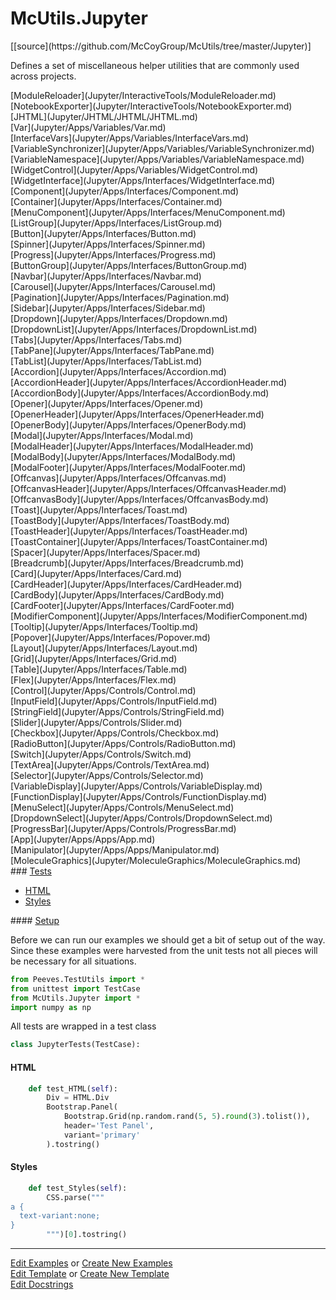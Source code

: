 # <a id="McUtils.Jupyter">McUtils.Jupyter</a> 
<div class="docs-source-link" markdown="1">
[[source](https://github.com/McCoyGroup/McUtils/tree/master/Jupyter)]
</div>
    
Defines a set of miscellaneous helper utilities that are commonly used across projects.

<div class="container alert alert-secondary bg-light">
  <div class="row">
   <div class="col" markdown="1">
[ModuleReloader](Jupyter/InteractiveTools/ModuleReloader.md)   
</div>
   <div class="col" markdown="1">
[NotebookExporter](Jupyter/InteractiveTools/NotebookExporter.md)   
</div>
   <div class="col" markdown="1">
[JHTML](Jupyter/JHTML/JHTML/JHTML.md)   
</div>
</div>
  <div class="row">
   <div class="col" markdown="1">
[Var](Jupyter/Apps/Variables/Var.md)   
</div>
   <div class="col" markdown="1">
[InterfaceVars](Jupyter/Apps/Variables/InterfaceVars.md)   
</div>
   <div class="col" markdown="1">
[VariableSynchronizer](Jupyter/Apps/Variables/VariableSynchronizer.md)   
</div>
</div>
  <div class="row">
   <div class="col" markdown="1">
[VariableNamespace](Jupyter/Apps/Variables/VariableNamespace.md)   
</div>
   <div class="col" markdown="1">
[WidgetControl](Jupyter/Apps/Variables/WidgetControl.md)   
</div>
   <div class="col" markdown="1">
[WidgetInterface](Jupyter/Apps/Interfaces/WidgetInterface.md)   
</div>
</div>
  <div class="row">
   <div class="col" markdown="1">
[Component](Jupyter/Apps/Interfaces/Component.md)   
</div>
   <div class="col" markdown="1">
[Container](Jupyter/Apps/Interfaces/Container.md)   
</div>
   <div class="col" markdown="1">
[MenuComponent](Jupyter/Apps/Interfaces/MenuComponent.md)   
</div>
</div>
  <div class="row">
   <div class="col" markdown="1">
[ListGroup](Jupyter/Apps/Interfaces/ListGroup.md)   
</div>
   <div class="col" markdown="1">
[Button](Jupyter/Apps/Interfaces/Button.md)   
</div>
   <div class="col" markdown="1">
[Spinner](Jupyter/Apps/Interfaces/Spinner.md)   
</div>
</div>
  <div class="row">
   <div class="col" markdown="1">
[Progress](Jupyter/Apps/Interfaces/Progress.md)   
</div>
   <div class="col" markdown="1">
[ButtonGroup](Jupyter/Apps/Interfaces/ButtonGroup.md)   
</div>
   <div class="col" markdown="1">
[Navbar](Jupyter/Apps/Interfaces/Navbar.md)   
</div>
</div>
  <div class="row">
   <div class="col" markdown="1">
[Carousel](Jupyter/Apps/Interfaces/Carousel.md)   
</div>
   <div class="col" markdown="1">
[Pagination](Jupyter/Apps/Interfaces/Pagination.md)   
</div>
   <div class="col" markdown="1">
[Sidebar](Jupyter/Apps/Interfaces/Sidebar.md)   
</div>
</div>
  <div class="row">
   <div class="col" markdown="1">
[Dropdown](Jupyter/Apps/Interfaces/Dropdown.md)   
</div>
   <div class="col" markdown="1">
[DropdownList](Jupyter/Apps/Interfaces/DropdownList.md)   
</div>
   <div class="col" markdown="1">
[Tabs](Jupyter/Apps/Interfaces/Tabs.md)   
</div>
</div>
  <div class="row">
   <div class="col" markdown="1">
[TabPane](Jupyter/Apps/Interfaces/TabPane.md)   
</div>
   <div class="col" markdown="1">
[TabList](Jupyter/Apps/Interfaces/TabList.md)   
</div>
   <div class="col" markdown="1">
[Accordion](Jupyter/Apps/Interfaces/Accordion.md)   
</div>
</div>
  <div class="row">
   <div class="col" markdown="1">
[AccordionHeader](Jupyter/Apps/Interfaces/AccordionHeader.md)   
</div>
   <div class="col" markdown="1">
[AccordionBody](Jupyter/Apps/Interfaces/AccordionBody.md)   
</div>
   <div class="col" markdown="1">
[Opener](Jupyter/Apps/Interfaces/Opener.md)   
</div>
</div>
  <div class="row">
   <div class="col" markdown="1">
[OpenerHeader](Jupyter/Apps/Interfaces/OpenerHeader.md)   
</div>
   <div class="col" markdown="1">
[OpenerBody](Jupyter/Apps/Interfaces/OpenerBody.md)   
</div>
   <div class="col" markdown="1">
[Modal](Jupyter/Apps/Interfaces/Modal.md)   
</div>
</div>
  <div class="row">
   <div class="col" markdown="1">
[ModalHeader](Jupyter/Apps/Interfaces/ModalHeader.md)   
</div>
   <div class="col" markdown="1">
[ModalBody](Jupyter/Apps/Interfaces/ModalBody.md)   
</div>
   <div class="col" markdown="1">
[ModalFooter](Jupyter/Apps/Interfaces/ModalFooter.md)   
</div>
</div>
  <div class="row">
   <div class="col" markdown="1">
[Offcanvas](Jupyter/Apps/Interfaces/Offcanvas.md)   
</div>
   <div class="col" markdown="1">
[OffcanvasHeader](Jupyter/Apps/Interfaces/OffcanvasHeader.md)   
</div>
   <div class="col" markdown="1">
[OffcanvasBody](Jupyter/Apps/Interfaces/OffcanvasBody.md)   
</div>
</div>
  <div class="row">
   <div class="col" markdown="1">
[Toast](Jupyter/Apps/Interfaces/Toast.md)   
</div>
   <div class="col" markdown="1">
[ToastBody](Jupyter/Apps/Interfaces/ToastBody.md)   
</div>
   <div class="col" markdown="1">
[ToastHeader](Jupyter/Apps/Interfaces/ToastHeader.md)   
</div>
</div>
  <div class="row">
   <div class="col" markdown="1">
[ToastContainer](Jupyter/Apps/Interfaces/ToastContainer.md)   
</div>
   <div class="col" markdown="1">
[Spacer](Jupyter/Apps/Interfaces/Spacer.md)   
</div>
   <div class="col" markdown="1">
[Breadcrumb](Jupyter/Apps/Interfaces/Breadcrumb.md)   
</div>
</div>
  <div class="row">
   <div class="col" markdown="1">
[Card](Jupyter/Apps/Interfaces/Card.md)   
</div>
   <div class="col" markdown="1">
[CardHeader](Jupyter/Apps/Interfaces/CardHeader.md)   
</div>
   <div class="col" markdown="1">
[CardBody](Jupyter/Apps/Interfaces/CardBody.md)   
</div>
</div>
  <div class="row">
   <div class="col" markdown="1">
[CardFooter](Jupyter/Apps/Interfaces/CardFooter.md)   
</div>
   <div class="col" markdown="1">
[ModifierComponent](Jupyter/Apps/Interfaces/ModifierComponent.md)   
</div>
   <div class="col" markdown="1">
[Tooltip](Jupyter/Apps/Interfaces/Tooltip.md)   
</div>
</div>
  <div class="row">
   <div class="col" markdown="1">
[Popover](Jupyter/Apps/Interfaces/Popover.md)   
</div>
   <div class="col" markdown="1">
[Layout](Jupyter/Apps/Interfaces/Layout.md)   
</div>
   <div class="col" markdown="1">
[Grid](Jupyter/Apps/Interfaces/Grid.md)   
</div>
</div>
  <div class="row">
   <div class="col" markdown="1">
[Table](Jupyter/Apps/Interfaces/Table.md)   
</div>
   <div class="col" markdown="1">
[Flex](Jupyter/Apps/Interfaces/Flex.md)   
</div>
   <div class="col" markdown="1">
[Control](Jupyter/Apps/Controls/Control.md)   
</div>
</div>
  <div class="row">
   <div class="col" markdown="1">
[InputField](Jupyter/Apps/Controls/InputField.md)   
</div>
   <div class="col" markdown="1">
[StringField](Jupyter/Apps/Controls/StringField.md)   
</div>
   <div class="col" markdown="1">
[Slider](Jupyter/Apps/Controls/Slider.md)   
</div>
</div>
  <div class="row">
   <div class="col" markdown="1">
[Checkbox](Jupyter/Apps/Controls/Checkbox.md)   
</div>
   <div class="col" markdown="1">
[RadioButton](Jupyter/Apps/Controls/RadioButton.md)   
</div>
   <div class="col" markdown="1">
[Switch](Jupyter/Apps/Controls/Switch.md)   
</div>
</div>
  <div class="row">
   <div class="col" markdown="1">
[TextArea](Jupyter/Apps/Controls/TextArea.md)   
</div>
   <div class="col" markdown="1">
[Selector](Jupyter/Apps/Controls/Selector.md)   
</div>
   <div class="col" markdown="1">
[VariableDisplay](Jupyter/Apps/Controls/VariableDisplay.md)   
</div>
</div>
  <div class="row">
   <div class="col" markdown="1">
[FunctionDisplay](Jupyter/Apps/Controls/FunctionDisplay.md)   
</div>
   <div class="col" markdown="1">
[MenuSelect](Jupyter/Apps/Controls/MenuSelect.md)   
</div>
   <div class="col" markdown="1">
[DropdownSelect](Jupyter/Apps/Controls/DropdownSelect.md)   
</div>
</div>
  <div class="row">
   <div class="col" markdown="1">
[ProgressBar](Jupyter/Apps/Controls/ProgressBar.md)   
</div>
   <div class="col" markdown="1">
[App](Jupyter/Apps/Apps/App.md)   
</div>
   <div class="col" markdown="1">
[Manipulator](Jupyter/Apps/Apps/Manipulator.md)   
</div>
</div>
  <div class="row">
   <div class="col" markdown="1">
[MoleculeGraphics](Jupyter/MoleculeGraphics/MoleculeGraphics.md)   
</div>
   <div class="col" markdown="1">
   
</div>
   <div class="col" markdown="1">
   
</div>
</div>
</div>






<div class="collapsible-section">
 <div class="collapsible-section collapsible-section-header" markdown="1">
### <a class="collapse-link" data-toggle="collapse" href="#tests">Tests</a> <a class="float-right" data-toggle="collapse" href="#tests"><i class="fa fa-chevron-down"></i></a>
 </div>
<div class="collapsible-section collapsible-section-body collapse show" id="tests" markdown="1">

- [HTML](#HTML)
- [Styles](#Styles)

<div class="collapsible-section">
 <div class="collapsible-section collapsible-section-header" markdown="1">
#### <a class="collapse-link" data-toggle="collapse" href="#test-setup">Setup</a> <a class="float-right" data-toggle="collapse" href="#test-setup"><i class="fa fa-chevron-down"></i></a>
 </div>
 <div class="collapsible-section collapsible-section-body collapse" id="test-setup" markdown="1">

Before we can run our examples we should get a bit of setup out of the way.
Since these examples were harvested from the unit tests not all pieces
will be necessary for all situations.
```python
from Peeves.TestUtils import *
from unittest import TestCase
from McUtils.Jupyter import *
import numpy as np
```

All tests are wrapped in a test class
```python
class JupyterTests(TestCase):
```

 </div>
</div>

#### <a name="HTML">HTML</a>
```python
    def test_HTML(self):
        Div = HTML.Div
        Bootstrap.Panel(
            Bootstrap.Grid(np.random.rand(5, 5).round(3).tolist()),
            header='Test Panel',
            variant='primary'
        ).tostring()
```
#### <a name="Styles">Styles</a>
```python
    def test_Styles(self):
        CSS.parse("""
a {
  text-variant:none;
}
        """)[0].tostring()
```

 </div>
</div>

___

[Edit Examples](https://github.com/McCoyGroup/McUtils/edit/master/ci/examples/McUtils/Jupyter.md) or 
[Create New Examples](https://github.com/McCoyGroup/McUtils/new/master/?filename=ci/examples/McUtils/Jupyter.md) <br/>
[Edit Template](https://github.com/McCoyGroup/McUtils/edit/master/ci/docs/McUtils/Jupyter.md) or 
[Create New Template](https://github.com/McCoyGroup/McUtils/new/master/?filename=ci/docs/templates/McUtils/Jupyter.md) <br/>
[Edit Docstrings](https://github.com/McCoyGroup/McUtils/edit/master/Jupyter/__init__.py?message=Update%20Docs)